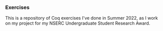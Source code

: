 ### Exercises

This is a repository of Coq exercises I've done in Summer 2022, as I work on my project for my NSERC Undergraduate Student Research Award.
